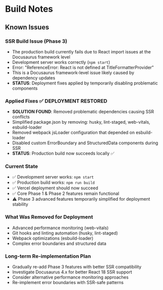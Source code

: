 # Build Notes

## Known Issues

### SSR Build Issue (Phase 3)
- The production build currently fails due to React import issues at the Docusaurus framework level
- Development server works correctly (`npm start`)
- Error: "ReferenceError: React is not defined at TitleFormatterProvider"
- This is a Docusaurus framework-level issue likely caused by dependency updates
- **STATUS**: Deployment fixes applied by temporarily disabling problematic components

### Applied Fixes ✅ DEPLOYMENT RESTORED
- **SOLUTION FOUND**: Removed problematic dependencies causing SSR conflicts
- Simplified package.json by removing: husky, lint-staged, web-vitals, esbuild-loader
- Removed webpack jsLoader configuration that depended on esbuild-loader
- Disabled custom ErrorBoundary and StructuredData components during SSR
- **STATUS**: Production build now succeeds locally ✅

### Current State
- ✅ Development server works: `npm start`
- ✅ Production build works: `npm run build` 
- ✅ Vercel deployment should now succeed
- ✅ Core Phase 1 & Phase 2 features remain functional
- ⚠️ Phase 3 advanced features temporarily simplified for deployment stability

### What Was Removed for Deployment
- Advanced performance monitoring (web-vitals)
- Git hooks and linting automation (husky, lint-staged)  
- Webpack optimizations (esbuild-loader)
- Complex error boundaries and structured data

### Long-term Re-implementation Plan
- Gradually re-add Phase 3 features with better SSR compatibility
- Investigate Docusaurus 4.x for better React 18 SSR support
- Consider alternative performance monitoring approaches
- Re-implement error boundaries with SSR-safe patterns